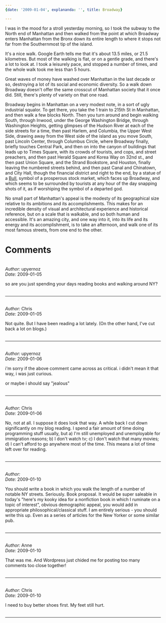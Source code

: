 ```yaml
---
{date: '2009-01-04', explananda: '', title: Broadway}

---
```

I was in the mood for a stroll yesterday morning, so I took the subway to the North end of Manhattan and then walked from the point at which Broadway enters Manhattan from the Bronx down its entire length to where it stops not far from the Southernmost tip of the island.  

It's a nice walk.  Google Earth tells me that it's about 13.5 miles, or 21.5 kilometres.  But most of the walking is flat, or on a gentle grade, and there's a lot to look at.  I took a leisurely pace, and stopped a number of times, and the whole walk took me less than 5 hours.  

Great waves of money have washed over Manhattan in the last decade or so, destroying a lot of its social and economic diversity.  So a walk down Broadway doesn't offer the same crosscut of Manhattan society that it once did.  Still, there's plenty of variety on that one road.  

Broadway begins in Manhattan on a very modest note, in a sort of ugly industrial squalor.  To get there, you take the 1 train to 215th St in Manhattan, and then walk a few blocks North.  Then you turn around and begin walking South, through Inwood, under the George Washington Bridge, through Washington Heights, getting glimpses of the Hudson River at each of the side streets for a time, then past Harlem, and Columbia, the Upper West Side, drawing away from the West side of the island as you move South, past Lincoln Center, through Columbus Circle, where Broadway finally, briefly touches Central Park, and then on into the canyon of buildings that leads up to Times Square, with its crowds of tourists, and cops, and street preachers, and then past Herald Square and Korea Way on 32nd st.,  and then past Union Square, and the Strand Bookstore, and Houston, finally leaving the numbered streets behind, and then past Canal and Chinatown, and City Hall, though the financial district and right to the end, by a statue of a <a href="http://en.wikipedia.org/wiki/Charging_Bull">Bull</a>, symbol of a prosperous stock market, which faces up Broadway, and which seems to be surrounded by tourists at any hour of the day snapping shots of it, as if worshiping the symbol of a departed god.  

No small part of Manhattan's appeal is the modesty of its geographical size relative to its ambitions and its accomplishments.  This makes for an incredible density of visual and architectural experience and historical reference, but on a scale that is walkable, and so both human and accessible.  It's an amazing city, and one way into it, into its life and its energy and its accomplishment, is to take an afternoon, and walk one of its most famous streets, from one end to the other.


<h1>Comments</h1>


<br/>
<em>Author:</em> upyernoz
<br/><em>Date:</em> 2009-01-05

so are you just spending your days reading books and walking around NY?
<br/>
<br/>

*******************************************************************************



<br/>
<em>Author:</em> Chris
<br/><em>Date:</em> 2009-01-05

Not quite.  But I have been reading a lot lately.  (On the other hand, I've cut back a lot on blogs.)
<br/>
<br/>

*******************************************************************************



<br/>
<em>Author:</em> upyernoz
<br/><em>Date:</em> 2009-01-06

i'm sorry if the above comment came across as critical. i didn't mean it that way, i was just curious.

or maybe i should say "jealous"
<br/>
<br/>

*******************************************************************************



<br/>
<em>Author:</em> Chris
<br/><em>Date:</em> 2009-01-06

No, not at all.  I suppose it does look that way.  A while back I cut down significantly on my blog reading.  I spend a fair amount of time doing programming stuff usually, but a) I'm still unemployed and unemployable for immigration reasons; b) I don't watch tv; c) I don't watch that many movies; d) I can't afford to go anywhere most of the time.  This means a lot of time left over for reading.
<br/>
<br/>

*******************************************************************************



<br/>
<em>Author:</em> 
<br/><em>Date:</em> 2009-01-10

You should write a book in which you walk the length of a number of notable NY streets. Seriously. Book proposal. It would be super saleable in today's "here's my kooky idea for a nonfiction book in which I ruminate on a topic of interest", obvious demographic appeal, you would add in appropriate philosophical/classical stuff. I am entirely serious - you should write this up. Even as a series of articles for the New Yorker or some similar pub.
<br/>
<br/>

*******************************************************************************



<br/>
<em>Author:</em> Anne
<br/><em>Date:</em> 2009-01-10

That was me. And Wordpress just chided me for posting too many comments too close together!
<br/>
<br/>

*******************************************************************************



<br/>
<em>Author:</em> Chris
<br/><em>Date:</em> 2009-01-10

I need to buy better shoes first.  My feet still hurt.
<br/>
<br/>

*******************************************************************************

